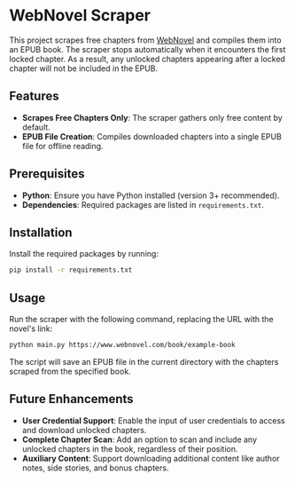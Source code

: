 # WebNovel Scraper

This project scrapes free chapters from [WebNovel](www.webnovel.com) and compiles them into an EPUB book. The scraper stops automatically when it encounters the first locked chapter. As a result, any unlocked chapters appearing after a locked chapter will not be included in the EPUB.

## Features

- **Scrapes Free Chapters Only**: The scraper gathers only free content by default.
- **EPUB File Creation**: Compiles downloaded chapters into a single EPUB file for offline reading.

## Prerequisites

- **Python**: Ensure you have Python installed (version 3+ recommended).
- **Dependencies**: Required packages are listed in `requirements.txt`.

## Installation

Install the required packages by running:

```sh
pip install -r requirements.txt
```

## Usage

Run the scraper with the following command, replacing the URL with the novel's link:

```sh
python main.py https://www.webnovel.com/book/example-book
```

The script will save an EPUB file in the current directory with the chapters scraped from the specified book.

## Future Enhancements

- **User Credential Support**: Enable the input of user credentials to access and download unlocked chapters.
- **Complete Chapter Scan**: Add an option to scan and include any unlocked chapters in the book, regardless of their position.
- **Auxiliary Content**: Support downloading additional content like author notes, side stories, and bonus chapters.
